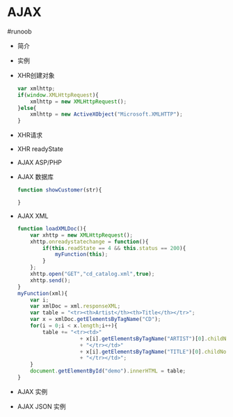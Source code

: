 # AJAX
#runoob
- 简介
- 实例
- XHR创建对象
    
    ```jsx
    var xmlhttp;
    if(window.XMLHttpRequest){
    	xmlhttp = new XMLHttpRequest();
    }else{
    	xmlhttp = new ActiveXObject("Microsoft.XMLHTTP");
    }
    ```
    
- XHR请求
- XHR readyState
- AJAX ASP/PHP
- AJAX 数据库
    
    ```jsx
    function showCustomer(str){
    
    }
    ```
    
- AJAX XML
    
    ```jsx
    function loadXMLDoc(){
    	var xhttp = new XMLHttpRequest();
    	xhttp.onreadystatechange = function(){
    		if(this.readState == 4 && this.status == 200){
    			myFunction(this);
    		}
    	};
    	xhttp.open("GET","cd_catalog.xml",true);
    	xhttp.send();
    }
    myFunction(xml){
    	var i;
    	var xmlDoc = xml.responseXML;
    	var table = "<tr><th>Artist</th><th>Title</th></tr>";
    	var x = xmlDoc.getElementsByTagName("CD");
    	for(i = 0;i < x.length;i++){
    		table += "<tr><td>" 
    					+ x[i].getElementsByTagName("ARTIST")[0].childNodes[0].nodeValue
    					+ "</tr></td>" 
    					+ x[i].getElementsByTagName("TITLE")[0].childNodes[0].nodeValue
    					+ "</tr></td>";
    	}
    	document.getElementById("demo").innerHTML = table;
    }
    ```
    
- AJAX 实例
- AJAX JSON 实例